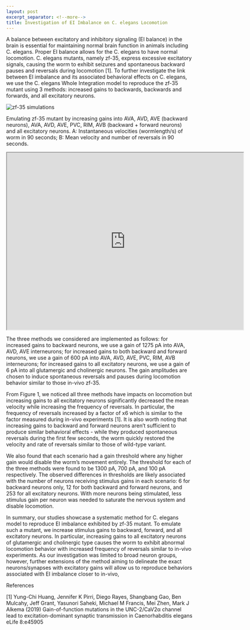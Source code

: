 ```yaml
---
layout: post
excerpt_separator: <!--more-->
title: Investigation of EI Imbalance on C. elegans Locomotion
---
```


A balance between excitatory and inhibitory signaling (EI balance) in the brain is essential for maintaining normal brain function in animals including C. elegans. Proper EI balance allows for the C. elegans to have normal locomotion. C. elegans mutants, namely zf-35, express excessive excitatory signals, causing the worm to exhibit seizures and spontaneous backward pauses and reversals during locomotion [1]. To further investigate the link between EI imbalance and its associated behavioral effects on C. elegans, we use the C. elegans Whole Integration model to reproduce the zf-35 mutant using 3 methods: increased gains to backwards, backwards and forwards, and all excitatory neurons.

![zf-35 simulations](/CelegansWholeIntegration/media/EI_Imbalance.png)

Emulating zf-35 mutant by increasing gains into AVA, AVD, AVE (backward neurons), AVA, AVD, AVE, PVC, RIM, AVB (backward + forward neurons) and all excitatory neurons. A: Instantaneous velocities (wormlength/s) of worm in 90 seconds; B: Mean velocity and number of reversals in 90 seconds.

<!--more-->

<iframe src="https://drive.google.com/file/d/1qNcRgfUkXMQYn_hWGBxUG8iZgdRJcJK4/preview" width="640" height="480" allow="autoplay"></iframe>

The three methods we considered are implemented as follows: for increased gains to backward neurons, we use a gain of 1275 pA into AVA, AVD, AVE interneurons; for increased gains to both backward and forward neurons, we use a gain of 600 pA into AVA, AVD, AVE, PVC, RIM, AVB interneurons; for increased gains to all excitatory neurons, we use a gain of 6 pA into all glutamergic and cholinergic neurons. The gain amplitudes are chosen to induce spontaneous reversals and pauses during locomotion behavior similar to those in-vivo zf-35.

From Figure 1, we noticed all three methods have impacts on locomotion but increasing gains to all excitatory neurons significantly decreased the mean velocity while increasing the frequency of reversals. In particular, the frequency of reversals increased by a factor of x6 which is similar to the factor measured during in-vivo experiments [1]. It is also worth noting that increasing gains to backward and forward neurons aren’t sufficient to produce similar behavioral effects - while they produced spontaneous reversals during the first few seconds, the worm quickly restored the velocity and rate of reversals similar to those of wild-type variant.

We also found that each scenario had a gain threshold where any higher gain would disable the worm’s movement entirely. The threshold for each of the three methods were found to be 1300 pA, 700 pA, and 100 pA respectively. The observed differences in thresholds are likely associated with the number of neurons receiving stimulus gains in each scenario: 6 for backward neurons only, 12 for both backward and forward neurons, and 253 for all excitatory neurons. With more neurons being stimulated, less stimulus gain per neuron was needed to saturate the nervous system and disable locomotion. 

In summary, our studies showcase a systematic method for C. elegans model to reproduce EI imbalance exhibited by zf-35 mutant. To emulate such a mutant, we increase stimulus gains to backward, forward, and all excitatory neurons. In particular, increasing gains to all excitatory neurons of glutamergic and cholinergic type causes the worm to exhibit abnormal locomotion behavior with increased frequency of reversals similar to in-vivo experiments. As our investigation was limited to broad neuron groups, however, further extensions of the method aiming to delineate the exact neurons/synapses with excitatory gains will allow us to reproduce behaviors associated with EI imbalance closer to in-vivo, 

References

[1] Yung-Chi Huang, Jennifer K Pirri, Diego Rayes, Shangbang Gao, Ben Mulcahy, Jeff Grant, Yasunori Saheki, Michael M Francis, Mei Zhen, Mark J Alkema (2019) Gain-of-function mutations in the UNC-2/CaV2α channel lead to excitation-dominant synaptic transmission in Caenorhabditis elegans eLife 8:e45905


